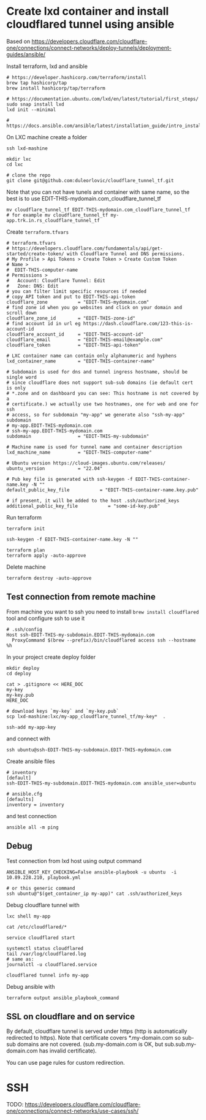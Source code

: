 # Create lxd container and install cloudflared tunnel using ansible

Based on
https://developers.cloudflare.com/cloudflare-one/connections/connect-networks/deploy-tunnels/deployment-guides/ansible/

Install terraform, lxd and ansible
```
# https://developer.hashicorp.com/terraform/install
brew tap hashicorp/tap
brew install hashicorp/tap/terraform

# https://documentation.ubuntu.com/lxd/en/latest/tutorial/first_steps/
sudo snap install lxd
lxd init --minimal

# https://docs.ansible.com/ansible/latest/installation_guide/intro_installation.html
```

On LXC machine create a folder
```
ssh lxd-mashine

mkdir lxc
cd lxc

# clone the repo
git clone git@github.com:duleorlovic/cloudflare_tunnel_tf.git
```

Note that you can not have tunels and container with same name, so the best is
to use EDIT-THIS-mydomain.com_cloudflare_tunnel_tf
```
mv cloudflare_tunnel_tf EDIT-THIS-mydomain.com_cloudflare_tunnel_tf
# for example mv cloudflare_tunnel_tf my-app.trk.in.rs_cloudflare_tunnel_tf
```

Create `terraform.tfvars`
```
# terraform.tfvars
# https://developers.cloudflare.com/fundamentals/api/get-started/create-token/ with Cloudflare Tunnel and DNS permissions.
# My Profile > Api Tokens > Create Token > Create Custom Token
# Name >
#  EDIT-THIS-computer-name
# Permissions >
#   Account: Cloudflare Tunnel: Edit
#   Zone: DNS: Edit
# you can filter limit specific resources if needed
# copy API token and put to EDIT-THIS-api-token
cloudflare_zone           = "EDIT-THIS-mydomain.com"
# find zone id when you go websites and click on your domain and scroll down
cloudflare_zone_id        = "EDIT-THIS-zone-id"
# find account id in url eg https://dash.cloudflare.com/123-this-is-account-id
cloudflare_account_id     = "EDIT-THIS-account-id"
cloudflare_email          = "EDIT-THIS-email@example.com"
cloudflare_token          = "EDIT-THIS-api-token"

# LXC container name can contain only alphanumeric and hyphens
lxd_container_name        = "EDIT-THIS-container-name"

# Subdomain is used for dns and tunnel ingress hostname, should be single word
# since cloudflare does not support sub-sub domains (ie default cert is only
# *.zone and on dashboard you can see: This hostname is not covered by a
# certificate.) we actually use two hostnames, one for web and one for ssh
# access, so for subdomain "my-app" we generate also "ssh-my-app" subdomain
# my-app.EDIT-THIS-mydomain.com
# ssh-my-app.EDIT-THIS-mydomain.com
subdomain                 = "EDIT-THIS-my-subdomain"

# Machine name is used for tunnel name and container description
lxd_machine_name          = "EDIT-THIS-computer-name"

# Ubuntu version https://cloud-images.ubuntu.com/releases/
ubuntu_version            = "22.04"

# Pub key file is generated with ssh-keygen -f EDIT-THIS-container-name.key -N ""
default_public_key_file           = "EDIT-THIS-container-name.key.pub"

# if present, it will be added to the host .ssh/authorized_keys
additional_public_key_file           = "some-id-key.pub"
```

Run terraform
```
terraform init

ssh-keygen -f EDIT-THIS-container-name.key -N ""

terraform plan
terraform apply -auto-approve
```

Delete machine
```
terraform destroy -auto-approve
```

## Test connection from remote machine

From machine you want to ssh you need to install `brew install cloudflared` tool
and configure ssh to use it
```
# .ssh/config
Host ssh-EDIT-THIS-my-subdomain.EDIT-THIS-mydomain.com
  ProxyCommand $(brew --prefix)/bin/cloudflared access ssh --hostname %h
```
In your project create deploy folder
```
mkdir deploy
cd deploy

cat > .gitignore << HERE_DOC
my-key
my-key.pub
HERE_DOC

# download keys `my-key` and `my-key.pub`
scp lxd-mashine:lxc/my-app_cloudflare_tunnel_tf/my-key*  .

ssh-add my-app-key
```

and connect with
```
ssh ubuntu@ssh-EDIT-THIS-my-subdomain.EDIT-THIS-mydomain.com
```

Create ansible files
```
# inventory
[default]
ssh-EDIT-THIS-my-subdomain.EDIT-THIS-mydomain.com ansible_user=ubuntu

# ansible.cfg
[defaults]
inventory = inventory
```
and test connection
```
ansible all -m ping
```

## Debug

Test connection from lxd host using output command
```
ANSIBLE_HOST_KEY_CHECKING=False ansible-playbook -u ubuntu  -i 10.89.228.210, playbook.yml

# or this generic command
ssh ubuntu@"$(get_container_ip my-app)" cat .ssh/authorized_keys
```

Debug cloudflare tunnel with
```
lxc shell my-app

cat /etc/cloudflared/*

service cloudflared start

systemctl status cloudflared
tail /var/log/cloudflared.log
# same as:
journalctl -u cloudflared.service

cloudflared tunnel info my-app
```

Debug ansible with
```
terraform output ansible_playbook_command
```

## SSL on cloudflare and on service

By default, cloudflare tunnel is served under https (http is automatically
redirected to https).
Note that certificate covers *.my-domain.com so sub-sub domains are not covered.
(sub.my-domain.com is OK, but sub.sub.my-domain.com has invalid certificate).

You can use page rules for custom redirection.

# SSH

TODO: https://developers.cloudflare.com/cloudflare-one/connections/connect-networks/use-cases/ssh/
